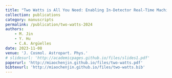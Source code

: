 ```yaml
---
title: "Two Watts is All You Need: Enabling In-Detector Real-Time Machine Learning for Neutrino Telescopes Via Edge Computing"
collection: publications
category: manuscripts
permalink: /publication/two-watts-2024
authors:
    - M. Jin
    - Y. Hu 
    - C.A. Argüelles
date: 2023-11-08
venue: 'J. Cosmol. Astropart. Phys.'
# slidesurl: 'http://academicpages.github.io/files/slides1.pdf'
paperurl: 'http://miaochenjin.github.io/files/two-watts.pdf'
bibtexurl: 'http://miaochenjin.github.io/files/two-watts.bib'
---
```

